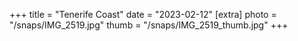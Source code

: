 +++
title = "Tenerife Coast"
date = "2023-02-12"
[extra]
photo = "/snaps/IMG_2519.jpg"
thumb = "/snaps/IMG_2519_thumb.jpg"
+++


